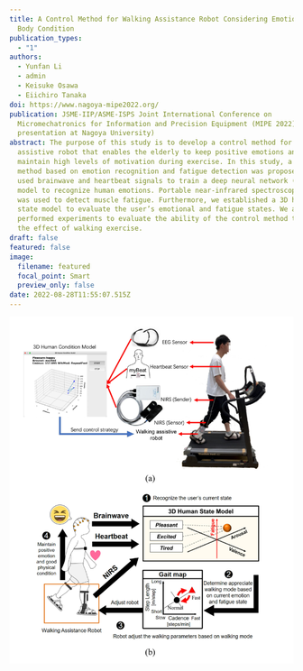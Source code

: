 ```yaml
---
title: A Control Method for Walking Assistance Robot Considering Emotion and
  Body Condition
publication_types:
  - "1"
authors:
  - Yunfan Li
  - admin
  - Keisuke Osawa
  - Eiichiro Tanaka
doi: https://www.nagoya-mipe2022.org/
publication: JSME-IIP/ASME-ISPS Joint International Conference on
  Micromechatronics for Information and Precision Equipment (MIPE 2022) (Oral
  presentation at Nagoya University)
abstract: The purpose of this study is to develop a control method for walking
  assistive robot that enables the elderly to keep positive emotions and
  maintain high levels of motivation during exercise. In this study, a control
  method based on emotion recognition and fatigue detection was proposed. We
  used brainwave and heartbeat signals to train a deep neural network (DNN)
  model to recognize human emotions. Portable near-infrared spectroscopy (NIRS)
  was used to detect muscle fatigue. Furthermore, we established a 3D human
  state model to evaluate the user’s emotional and fatigue states. We also
  performed experiments to evaluate the ability of the control method to improve
  the effect of walking exercise.
draft: false
featured: false
image:
  filename: featured
  focal_point: Smart
  preview_only: false
date: 2022-08-28T11:55:07.515Z
---
```

![](final-thesis图片_12.20_高_27-副本.jpg)